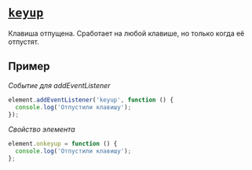 # [`keyup`](../index.md)

Клавиша отпущена. Сработает на любой клавише, но только когда её отпустят.

## Пример

_Событие для addEventListener_

```js
element.addEventListener('keyup', function () {
  console.log('Отпустили клавишу');
});
```

_Свойство элемента_

```js
element.onkeyup = function () {
  console.log('Отпустили клавишу');
};
```
